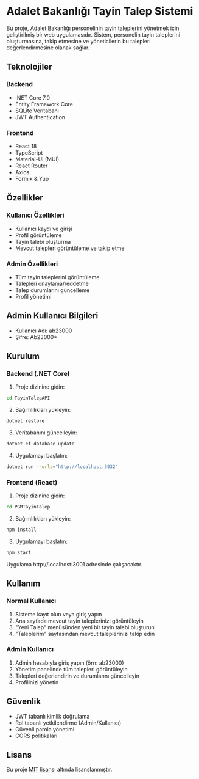 # Adalet Bakanlığı Tayin Talep Sistemi

Bu proje, Adalet Bakanlığı personelinin tayin taleplerini yönetmek için geliştirilmiş bir web uygulamasıdır. Sistem, personelin tayin taleplerini oluşturmasına, takip etmesine ve yöneticilerin bu talepleri değerlendirmesine olanak sağlar.

## Teknolojiler

### Backend
- .NET Core 7.0
- Entity Framework Core
- SQLite Veritabanı
- JWT Authentication

### Frontend
- React 18
- TypeScript
- Material-UI (MUI)
- React Router
- Axios
- Formik & Yup

## Özellikler

### Kullanıcı Özellikleri
- Kullanıcı kaydı ve girişi
- Profil görüntüleme
- Tayin talebi oluşturma
- Mevcut talepleri görüntüleme ve takip etme

### Admin Özellikleri
- Tüm tayin taleplerini görüntüleme
- Talepleri onaylama/reddetme
- Talep durumlarını güncelleme
- Profil yönetimi

## Admin Kullanıcı Bilgileri
- Kullanıcı Adı: ab23000
- Şifre: Ab23000*

## Kurulum

### Backend (.NET Core)
1. Proje dizinine gidin:
```bash
cd TayinTalepAPI
```

2. Bağımlılıkları yükleyin:
```bash
dotnet restore
```

3. Veritabanını güncelleyin:
```bash
dotnet ef database update
```

4. Uygulamayı başlatın:
```bash
dotnet run --urls="http://localhost:5032"
```

### Frontend (React)
1. Proje dizinine gidin:
```bash
cd PGMTayinTalep
```

2. Bağımlılıkları yükleyin:
```bash
npm install
```

3. Uygulamayı başlatın:
```bash
npm start
```

Uygulama http://localhost:3001 adresinde çalışacaktır.

## Kullanım

### Normal Kullanıcı
1. Sisteme kayıt olun veya giriş yapın
2. Ana sayfada mevcut tayin taleplerinizi görüntüleyin
3. "Yeni Talep" menüsünden yeni bir tayin talebi oluşturun
4. "Taleplerim" sayfasından mevcut taleplerinizi takip edin

### Admin Kullanıcı
1. Admin hesabıyla giriş yapın (örn: ab23000)
2. Yönetim panelinde tüm talepleri görüntüleyin
3. Talepleri değerlendirin ve durumlarını güncelleyin
4. Profilinizi yönetin

## Güvenlik

- JWT tabanlı kimlik doğrulama
- Rol tabanlı yetkilendirme (Admin/Kullanıcı)
- Güvenli parola yönetimi
- CORS politikaları

## Lisans

Bu proje [MIT lisansı](LICENSE) altında lisanslanmıştır.

